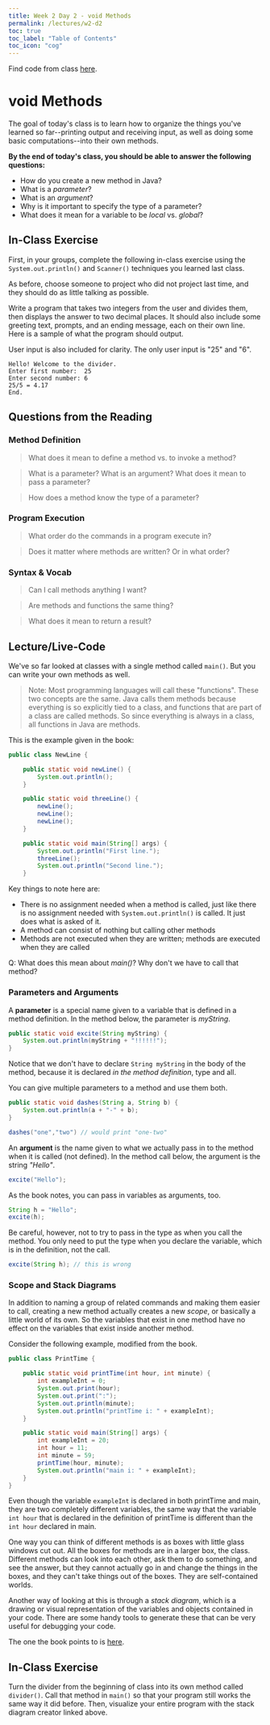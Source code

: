 ```yaml
---
title: Week 2 Day 2 - void Methods
permalink: /lectures/w2-d2
toc: true
toc_label: "Table of Contents"
toc_icon: "cog"
---
```


Find code from class [here](https://github.com/alackles/CMSC-150-WT-23/tree/main/_pages/lectures/week2).

# void Methods

The goal of today's class is to learn how to organize the things you've learned so far--printing output and receiving input, as well as doing some basic computations--into their own methods. 

**By the end of today's class, you should be able to answer the following questions:**
- How do you create a new method in Java? 
- What is a _parameter_?
- What is an _argument_?
- Why is it important to specify the type of a parameter? 
- What does it mean for a variable to be _local_ vs. _global_?

## In-Class Exercise

First, in your groups, complete the following in-class exercise using the `System.out.println()` and `Scanner()` techniques you learned last class. 

As before, choose someone to project who did not project last time, and they should do as little talking as possible. 

Write a program that takes two integers from the user and divides them, then displays the answer to two decimal places. It should also include some greeting text, prompts, and an ending message, each on their own line. Here is a sample of what the program should output. 

User input is also included for clarity. The only user input is "25" and "6". 

```
Hello! Welcome to the divider.
Enter first number:  25
Enter second number: 6
25/5 = 4.17
End.
```

## Questions from the Reading


### Method Definition

> What does it mean to define a method vs. to invoke a method? 

> What is a parameter? What is an argument? What does it mean to pass a parameter? 

> How does a method know the type of a parameter?

### Program Execution

> What order do the commands in a program execute in? 

> Does it matter where methods are written? Or in what order? 

### Syntax & Vocab

> Can I call methods anything I want? 

> Are methods and functions the same thing? 

> What does it mean to return a result? 
## Lecture/Live-Code

We've so far looked at classes with a single method called `main()`. But you can write your own methods as well. 

> Note: Most programming languages will call these "functions". These two concepts are the same. Java calls them methods because everything is so explicitly tied to a class, and functions that are part of a class are called methods. So since everything is always in a class, all functions in Java are methods.

This is the example given in the book:

```java
public class NewLine {

    public static void newLine() {
        System.out.println();
    }

    public static void threeLine() {
        newLine();
        newLine();
        newLine();
    }

    public static void main(String[] args) {
        System.out.println("First line.");
        threeLine();
        System.out.println("Second line.");
    }
```

Key things to note here are:
- There is no assignment needed when a method is called, just like there is no assignment needed with `System.out.println()` is called. It just does what is asked of it.
- A method can consist of nothing but calling other methods
- Methods are not executed when they are written; methods are executed when they are called

Q: What does this mean about _main()_? Why don't we have to call that method? 

### Parameters and Arguments

A **parameter** is a special name given to a variable that is defined in a method definition. In the method below, the parameter is _myString_.

```java
public static void excite(String myString) {
    System.out.println(myString + "!!!!!!");
}
```

Notice that we don't have to declare `String myString` in the body of the method, because it is declared _in the method definition_, type and all. 

You can give multiple parameters to a method and use them both.

```java
public static void dashes(String a, String b) {
    System.out.println(a + "-" + b);
}
```

```java
dashes("one","two") // would print "one-two"
```

An **argument** is the name given to what we actually pass in to the method when it is called (not defined). In the method call below, the argument is the string _"Hello"_. 

```java
excite("Hello");
```

As the book notes, you can pass in variables as arguments, too. 

```java
String h = "Hello";
excite(h);
```

Be careful, however, not to try to pass in the type as when you call the method. You only need to put the type when you declare the variable, which is in the definition, not the call. 

```java
excite(String h); // this is wrong
```

### Scope and Stack Diagrams

In addition to naming a group of related commands and making them easier to call, creating a new method actually creates a new _scope_, or basically a little world of its own. So the variables that exist in one method have no effect on the variables that exist inside another method. 

Consider the following example, modified from the book.

```java
public class PrintTime {

    public static void printTime(int hour, int minute) {
        int exampleInt = 0;
        System.out.print(hour);
        System.out.print(":");
        System.out.println(minute);
        System.out.println("printTime i: " + exampleInt);
    }

    public static void main(String[] args) {
        int exampleInt = 20;
        int hour = 11;
        int minute = 59;
        printTime(hour, minute);
        System.out.println("main i: " + exampleInt);
    }
}
```

Even though the variable `exampleInt` is declared in both printTime and main, they are two completely different variables, the same way that the variable `int hour` that is declared in the definition of printTime is different than the `int hour` declared in main. 

One way you can think of different methods is as boxes with little glass windows cut out. All the boxes for methods are in a larger box, the class. Different methods can look into each other, ask them to do something, and see the answer, but they cannot actually go in and change the things in the boxes, and they can't take things out of the boxes. They are self-contained worlds. 

Another way of looking at this is through a _stack diagram_, which is a drawing or visual representation of the variables and objects contained in your code. There are some handy tools to generate these that can be very useful for debugging your code. 

The one the book points to is [here](https://thinkjava.org/javatutor). 

## In-Class Exercise

Turn the divider from the beginning of class into its own method called `divider()`. Call that method in `main()` so that your program still works the same way it did before. Then, visualize your entire program with the stack diagram creator linked above.
